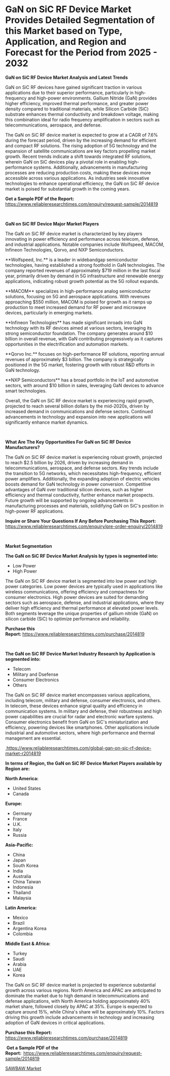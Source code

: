 <p><h1>GaN on SiC RF Device Market Provides Detailed Segmentation of this Market based on Type, Application, and Region and Forecast for the Period from 2025 - 2032</h1></p><p><strong>GaN on SiC RF Device Market Analysis and Latest Trends</strong></p>
<p><p>GaN on SiC RF devices have gained significant traction in various applications due to their superior performance, particularly in high-frequency and high-power environments. Gallium Nitride (GaN) provides higher efficiency, improved thermal performance, and greater power density compared to traditional materials, while Silicon Carbide (SiC) substrate enhances thermal conductivity and breakdown voltage, making this combination ideal for radio frequency amplification in sectors such as telecommunications, aerospace, and defense.</p><p>The GaN on SiC RF device market is expected to grow at a CAGR of 7.6% during the forecast period, driven by the increasing demand for efficient and compact RF solutions. The rising adoption of 5G technology and the expansion of satellite communications are key factors propelling market growth. Recent trends indicate a shift towards integrated RF solutions, wherein GaN on SiC devices play a pivotal role in enabling high-performance systems. Additionally, advancements in manufacturing processes are reducing production costs, making these devices more accessible across various applications. As industries seek innovative technologies to enhance operational efficiency, the GaN on SiC RF device market is poised for substantial growth in the coming years.</p></p>
<p><strong>Get a Sample PDF of the Report:&nbsp;</strong> <a href="https://www.reliableresearchtimes.com/enquiry/request-sample/2014819?utm_campaign=2931&utm_medium=2&utm_source=Github&utm_content=ia&utm_term=29032025&utm_id=gan-on-sic-rf-device">https://www.reliableresearchtimes.com/enquiry/request-sample/2014819</a></p>
<p>&nbsp;</p>
<p><strong>GaN on SiC RF Device Major Market Players</strong></p>
<p><p>The GaN on SiC RF device market is characterized by key players innovating in power efficiency and performance across telecom, defense, and industrial applications. Notable companies include Wolfspeed, MACOM, Infineon Technologies, Qorvo, and NXP Semiconductors.</p><p>**Wolfspeed, Inc.** is a leader in widebandgap semiconductor technologies, having established a strong foothold in GaN technologies. The company reported revenues of approximately $719 million in the last fiscal year, primarily driven by demand in 5G infrastructure and renewable energy applications, indicating robust growth potential as the 5G rollout expands.</p><p>**MACOM** specializes in high-performance analog semiconductor solutions, focusing on 5G and aerospace applications. With revenues approaching $550 million, MACOM is poised for growth as it ramps up production to meet increased demand for RF power and microwave devices, particularly in emerging markets.</p><p>**Infineon Technologies** has made significant inroads into GaN technology with its RF devices aimed at various sectors, leveraging its strong semiconductor foundation. The company generates around $10 billion in overall revenue, with GaN contributing progressively as it captures opportunities in the electrification and automation markets.</p><p>**Qorvo Inc.** focuses on high-performance RF solutions, reporting annual revenues of approximately $3 billion. The company is strategically positioned in the 5G market, fostering growth with robust R&D efforts in GaN technology.</p><p>**NXP Semiconductors** has a broad portfolio in the IoT and automotive sectors, with around $10 billion in sales, leveraging GaN devices to advance smart technologies.</p><p>Overall, the GaN on SiC RF device market is experiencing rapid growth, projected to reach several billion dollars by the mid-2020s, driven by increased demand in communications and defense sectors. Continued advancements in technology and expansion into new applications will significantly enhance market dynamics.</p></p>
<p>&nbsp;</p>
<p><strong>What Are The Key Opportunities For GaN on SiC RF Device Manufacturers?</strong></p>
<p><p>The GaN on SiC RF device market is experiencing robust growth, projected to reach $2.5 billion by 2026, driven by increasing demand in telecommunications, aerospace, and defense sectors. Key trends include the transition to 5G networks, which necessitates high-frequency, efficient power amplifiers. Additionally, the expanding adoption of electric vehicles boosts demand for GaN technology in power conversion. Competitive advantages of GaN over traditional silicon devices, such as higher efficiency and thermal conductivity, further enhance market prospects. Future growth will be supported by ongoing advancements in manufacturing processes and materials, solidifying GaN on SiC's position in high-power RF applications.</p></p>
<p><strong>Inquire or Share Your Questions If Any Before Purchasing This Report:</strong> <a href="https://www.reliableresearchtimes.com/enquiry/pre-order-enquiry/2014819?utm_campaign=2931&utm_medium=2&utm_source=Github&utm_content=ia&utm_term=29032025&utm_id=gan-on-sic-rf-device">https://www.reliableresearchtimes.com/enquiry/pre-order-enquiry/2014819</a></p>
<p>&nbsp;</p>
<p><strong>Market Segmentation</strong></p>
<p><strong>The GaN on SiC RF Device Market Analysis by types is segmented into:</strong></p>
<p><ul><li>Low Power</li><li>High Power</li></ul></p>
<p><p>The GaN on SiC RF device market is segmented into low power and high power categories. Low power devices are typically used in applications like wireless communications, offering efficiency and compactness for consumer electronics. High power devices are suited for demanding sectors such as aerospace, defense, and industrial applications, where they deliver high efficiency and thermal performance at elevated power levels. Both segments leverage the unique properties of gallium nitride (GaN) on silicon carbide (SiC) to optimize performance and reliability.</p></p>
<p><strong>Purchase this Report:&nbsp;</strong><a href="https://www.reliableresearchtimes.com/purchase/2014819?utm_campaign=2931&utm_medium=2&utm_source=Github&utm_content=ia&utm_term=29032025&utm_id=gan-on-sic-rf-device">https://www.reliableresearchtimes.com/purchase/2014819</a></p>
<p>&nbsp;</p>
<p><strong>The GaN on SiC RF Device Market Industry Research by Application is segmented into:</strong></p>
<p><ul><li>Telecom</li><li>Military and Dsefense</li><li>Consumer Electronics</li><li>Others</li></ul></p>
<p><p>The GaN on SiC RF device market encompasses various applications, including telecom, military and defense, consumer electronics, and others. In telecom, these devices enhance signal quality and efficiency in communication systems. In military and defense, their robustness and high power capabilities are crucial for radar and electronic warfare systems. Consumer electronics benefit from GaN on SiC's miniaturization and efficiency, powering devices like smartphones. Other applications include industrial and automotive sectors, where high performance and thermal management are essential.</p></p>
<p><a href="https://www.reliableresearchtimes.com/global-gan-on-sic-rf-device-market-r2014819?utm_campaign=2931&utm_medium=2&utm_source=Github&utm_content=ia&utm_term=29032025&utm_id=gan-on-sic-rf-device">&nbsp;https://www.reliableresearchtimes.com/global-gan-on-sic-rf-device-market-r2014819</a></p>
<p><strong>In terms of Region, the GaN on SiC RF Device Market Players available by Region are:</strong></p>
<p>
    <p> <strong> North America: </strong>
        <ul>
            <li>United States</li>
            <li>Canada</li>
        </ul>
        </p> 
    <p> <strong> Europe: </strong>
        <ul>
            <li>Germany</li>
            <li>France</li>
            <li>U.K.</li>
            <li>Italy</li>
            <li>Russia</li>
        </ul>
        </p> 
    <p> <strong> Asia-Pacific: </strong>
        <ul>
            <li>China</li>
            <li>Japan</li>
            <li>South Korea</li>
            <li>India</li>
            <li>Australia</li>
            <li>China Taiwan</li>
            <li>Indonesia</li>
            <li>Thailand</li>
            <li>Malaysia</li>
        </ul>
        </p> 
    <p> <strong> Latin America: </strong>
        <ul>
            <li>Mexico</li>
            <li>Brazil</li>
            <li>Argentina Korea</li>
            <li>Colombia</li>
        </ul>
        </p> 
    <p> <strong> Middle East & Africa: </strong>
        <ul>
            <li>Turkey</li>
            <li>Saudi</li>
            <li>Arabia</li>
            <li>UAE</li>
            <li>Korea</li>
        </ul>
    </p>
    </p>
<p><p>The GaN on SiC RF device market is projected to experience substantial growth across various regions. North America and APAC are anticipated to dominate the market due to high demand in telecommunications and defense applications, with North America holding approximately 40% market share, followed closely by APAC at 35%. Europe is expected to capture around 15%, while China's share will be approximately 10%. Factors driving this growth include advancements in technology and increasing adoption of GaN devices in critical applications.</p></p>
<p><strong>Purchase this Report: </strong><a href="https://www.reliableresearchtimes.com/purchase/2014819?utm_campaign=2931&utm_medium=2&utm_source=Github&utm_content=ia&utm_term=29032025&utm_id=gan-on-sic-rf-device">https://www.reliableresearchtimes.com/purchase/2014819</a></p>
<p>&nbsp;<strong>Get a Sample PDF of the Report:&nbsp;&nbsp;</strong><a href="https://www.reliableresearchtimes.com/enquiry/request-sample/2014819?utm_campaign=2931&utm_medium=2&utm_source=Github&utm_content=ia&utm_term=29032025&utm_id=gan-on-sic-rf-device">https://www.reliableresearchtimes.com/enquiry/request-sample/2014819</a></p>
<p><strong></strong></p>
<p><p><a href="https://github.com/dailyspunj47/Market-Research-Report-List-1/blob/main/sawbaw-market.md?utm_campaign=2931&utm_medium=2&utm_source=Github&utm_content=ia&utm_term=29032025&utm_id=gan-on-sic-rf-device">SAWBAW Market</a></p></p>